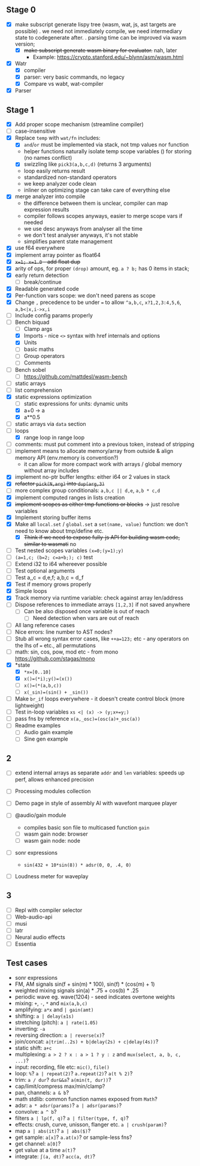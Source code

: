 ## Stage 0

* [x] make subscript generate lispy tree (wasm, wat, js, ast targets are possible)
  . we need not immediately compile, we need intermediary state to codegenerate after.
  . parsing time can be improved via wasm version;
  * [x] ~~make subscript generate wasm binary for evaluator.~~ nah, later
    * Example: https://crypto.stanford.edu/~blynn/asm/wasm.html

* [x] Watr
  * [x] compiler
  * [x] parser: very basic commands, no legacy
  * [x] Compare vs wabt, wat-compiler

* [x] Parser

## Stage 1

* [x] Add proper scope mechanism (streamline compiler)
* [ ] case-insensitive
* [x] Replace `temp` with `wat/fn` includes:
  * [x] `and`/`or` must be implemented via stack, not tmp values nor function
  + helper functions naturally isolate temp scope variables () for storing (no names conflict)
  + [x] swizzling like `pick3(a,b,c,d)` (returns 3 arguments)
  + loop easily returns result
  + standardized non-standard operators
  + we keep analyzer code clean
  + inliner on optimizing stage can take care of everything else
* [x] merge analyzer into compile
  + the difference between them is unclear, compiler can map expression results
  + compiler follows scopes anyways, easier to merge scope vars if needed
  + we use desc anyways from analyser all the time
  + we don't test analyser anyways, it's not stable
  + simplifies parent state management
* [x] use f64 everywhere
* [x] implement array pointer as float64
* [x] ~~`x=1; x=1.0` - add float dup~~
* [x] arity of ops, for proper `(drop)` amount, eg. `a ? b;` has 0 items in stack;
* [x] early return detection
  * [ ] break/continue
* [x] Readable generated code
* [x] Per-function vars scope: we don't need parens as scope
* [x] Change `,` precedence to be under `=` to allow `^a,b,c`, `x?1,2,3:4,5,6`, `a,b<|x,i->x,i`
* [ ] Include config params properly
* [ ] Bench biquad
  * [ ] Clamp args
  * [x] Imports - nice `<>` syntax with href internals and options
  * [x] Units
  * [ ] basic maths
  * [ ] Group operators
  * [ ] Comments
* [ ] Bench sobel
  * [ ] https://github.com/mattdesl/wasm-bench
* [ ] static arrays
* [ ] list comprehension
* [x] static expressions optimization
  * [ ] static expressions for units: dynamic units
  * [x] a+0 -> a
  * [x] a**0.5
* [ ] static arrays via `data` section
* [ ] loops
  * [x] range loop in range loop
* [ ] comments: must put comment into a previous token, instead of stripping
* [ ] implement means to allocate memory/array from outside & align memory API (env.memory is convention?)
  + it can allow for more compact work with arrays / global memory without array includes
* [x] implement no-ptr buffer lengths: either i64 or 2 values in stack
* [x] ~~refactor `pick(N,arg)` into `dup(arg,3)`~~
* [ ] more complex group conditionals: `a,b,c || d,e`, `a,b * c,d`
* [x] implement computed ranges in lists creation
* [x] ~~implement scopes as either tmp functions or blocks~~ -> just resolve variables
* [x] Implement storing buffer items
* [x] Make all `local.set` / `global.set` a `set(name, value)` function: we don't need to know about tmp/define etc.
  * [x] ~~Think if we need to expose fully-js API for building wasm code, similar to wasmati~~ no
* [ ] Test nested scopes variables `(x=0;(y=1);y)`
* [ ] `(a=1,c; (b=2; c=a+b;); c)` test
* [ ] Extend i32 to i64 whereever possible
* [ ] Test optional arguments
* [ ] Test a,,c = d,e,f; a,b,c = d,,f
* [x] Test if memory grows properly
* [x] Simple loops
* [x] Track memory via runtime variable: check against array len/address
* [ ] Dispose references to immediate arrays `[1,2,3]` if not saved anywhere
  * [ ] Can be also disposed once variable is out of reach
    * [ ] Need detection when vars are out of reach
* [ ] All lang reference cases
* [ ] Nice errors: line number to AST nodes?
* [ ] Stub all wrong syntax error cases, like `++a=123;` etc - any operators on the lhs of `=` etc., all permutations
* [ ] math: sin, cos, pow, mod etc - from mono https://github.com/stagas/mono
* [x] *state
  * [x] `*x=[0..10]`
  * [x] `x()=(*i);y()=(x())`
  * [ ] `x()=(*(a,b,c))`
  * [ ] `x(_sin)=(sin() + _sin())`
* [ ] Make `br_if` loops everywhere - it doesn't create control block (more lightweight)
* [ ] Test in-loop variables `xs <| (x) -> (y;x+=y;)`
* [ ] pass fns by reference `x(a,_osc)=(osc(a)+_osc(a))`
* [ ] Readme examples
  * [ ] Audio gain example
  * [ ] Sine gen example

## 2

* [ ] extend internal arrays as separate `addr` and `len` variables: speeds up perf, allows enhanced precision
* [ ] Processing modules collection

* [ ] Demo page in style of assembly AI with wavefont marquee player

* [ ] @audio/gain module
  * compiles basic son file to multicased function `gain`
  * [ ] wasm gain node: browser
  * [ ] wasm gain node: node

* [ ] sonr expressions
  * `sin(432 + 10*sin(8)) * adsr(0, 0, .4, 0)`

* [ ] Loudness meter for waveplay

## 3

* [ ] Repl with compiler selector
* [ ] Web-audio-api
* [ ] musi
* [ ] latr
* [ ] Neural audio effects
* [ ] Essentia

## Test cases

* sonr expressions
* FM, AM signals sin(f + sin(m) * 100), sin(f) * (cos(m) + 1)
* weighted mixing signals sin(a) * .75 + cos(b) * .25
* periodic wave eg. wave(1204) - seed indicates overtone weights
* mixing: `+`, `-`, `*` and `mix(a,b,c)`
* amplifying: `a*x` and `| gain(amt)`
* shifting: `a | delay(±1s)`
* stretching (pitch): `a | rate(1.05)`
* inverting: `-a`
* reversing direction: `a | reverse(x)`?
* join/concat: `a|trim(..2s) + b|delay(2s) + c|delay(4s))`?
* static shift: `a+c`
* multiplexing: `a > 2 ? x : a > 1 ? y : z` and `mux(select, a, b, c, ...)`?
* input: recording, file etc: `mic()`, `file()`
* loop: `%`? `a | repeat(2)`? `a.repeat(2)`? `a(t % 2)`?
* trim: `a / dur`? `dur&&a`? `a(min(t, dur))`?
* cap/limit/compress max/min/clamp?
* pan, channels: `a & b`?
* math stdlib: common function names exposed from `Math`?
* adsr: `a * adsr(params)`? `a | adsr(params)`?
* convolve: `a ^ b`?
* filters `a | lp(f, q)`? `a | filter(type, f, q)`?
* effects: crush, curve, unisson, flanger etc.  `a | crush(param)`?
* map `a | abs(it)`? `a | abs($)`?
* get sample:  `a[x]`? `a.at(x)`? or sample-less fns?
* get channel: `a[0]`?
* get value at a time `a(t)`?
* integrate: `∫(a, dt)`? `acc(a, dt)`?

